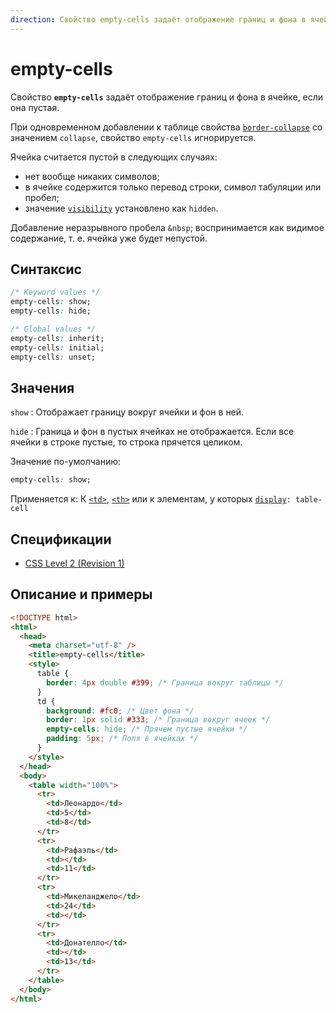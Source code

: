 ```yaml
---
direction: Свойство empty-cells задаёт отображение границ и фона в ячейке, если она пустая
---
```


# empty-cells

Свойство **`empty-cells`** задаёт отображение границ и фона в ячейке, если она пустая.

При одновременном добавлении к таблице свойства [`border-collapse`](border-collapse.md) со значением `collapse`, свойство `empty-cells` игнорируется.

Ячейка считается пустой в следующих случаях:

- нет вообще никаких символов;
- в ячейке содержится только перевод строки, символ табуляции или пробел;
- значение [`visibility`](visibility.md) установлено как `hidden`.

Добавление неразрывного пробела `&nbsp`; воспринимается как видимое содержание, т. е. ячейка уже будет непустой.

## Синтаксис

```css
/* Keyword values */
empty-cells: show;
empty-cells: hide;

/* Global values */
empty-cells: inherit;
empty-cells: initial;
empty-cells: unset;
```

## Значения

`show`
: Отображает границу вокруг ячейки и фон в ней.

`hide`
: Граница и фон в пустых ячейках не отображается. Если все ячейки в строке пустые, то строка прячется целиком.

Значение по-умолчанию:

```css
empty-cells: show;
```

Применяется к: К [`<td>`](../html/td.md), [`<th>`](../html/th.md) или к элементам, у которых [`display`](display.md)`: table-cell`

## Спецификации

- [CSS Level 2 (Revision 1)](http://www.w3.org/TR/CSS2/tables.html#empty-cells)

## Описание и примеры

```html
<!DOCTYPE html>
<html>
  <head>
    <meta charset="utf-8" />
    <title>empty-cells</title>
    <style>
      table {
        border: 4px double #399; /* Граница вокруг таблицы */
      }
      td {
        background: #fc0; /* Цвет фона */
        border: 1px solid #333; /* Граница вокруг ячеек */
        empty-cells: hide; /* Прячем пустые ячейки */
        padding: 5px; /* Поля в ячейках */
      }
    </style>
  </head>
  <body>
    <table width="100%">
      <tr>
        <td>Леонардо</td>
        <td>5</td>
        <td>8</td>
      </tr>
      <tr>
        <td>Рафаэль</td>
        <td></td>
        <td>11</td>
      </tr>
      <tr>
        <td>Микеланджело</td>
        <td>24</td>
        <td></td>
      </tr>
      <tr>
        <td>Донателло</td>
        <td></td>
        <td>13</td>
      </tr>
    </table>
  </body>
</html>
```
